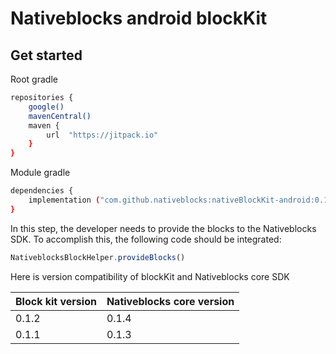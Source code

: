 # Nativeblocks android blockKit

## Get started

Root gradle

```bash
repositories {
    google()
    mavenCentral()
    maven {
        url  "https://jitpack.io"
    }
}
```

Module gradle

```bash
dependencies {
    implementation ("com.github.nativeblocks:nativeBlockKit-android:0.1.2")
}
```

In this step, the developer needs to provide the blocks to the Nativeblocks SDK. To accomplish this, the following code should be integrated:

```js
NativeblocksBlockHelper.provideBlocks()
```


Here is version compatibility of blockKit and Nativeblocks core SDK

| Block kit version | Nativeblocks core version |
|-------------------|---------------------------|
| 0.1.2             | 0.1.4                     |
| 0.1.1             | 0.1.3                     |
